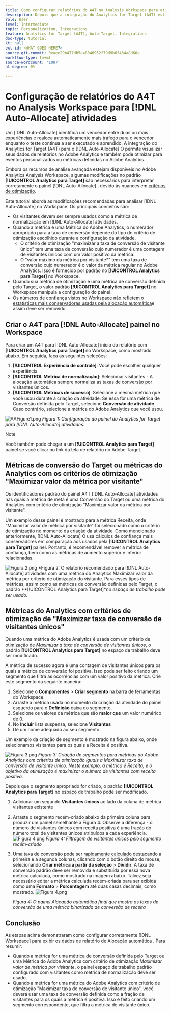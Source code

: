 ```yaml
---
title: Como configurar relatórios do A4T no Analysis Workspace para atividades de alocação automática
description: Depois que a integração do Analytics for Target (A4T) estiver em vigor e você estiver executando atividades de Alocação automática, como você pode garantir que está interpretando os resultados corretamente? Siga estas etapas para configurar relatórios do A4T no Analysis Workspace para obter os resultados esperados ao executar atividades de Alocação automática.
role: User
level: Intermediate
topic: Personalization, Integrations
feature: Analytics for Target (A4T), Auto-Target, Integrations
doc-type: tutorial
kt: null
exl-id: <WHAT GOES HERE?>
source-git-commit: 0eaee29b477db5e48846952f79d9b6f434a8d60a
workflow-type: tm+mt
source-wordcount: '1087'
ht-degree: 0%

---
```


# Configuração de relatórios do A4T no Analysis Workspace para [!DNL Auto-Allocate] atividades

Um [!DNL Auto-Allocate] identifica um vencedor entre duas ou mais experiências e realoca automaticamente mais tráfego para o vencedor enquanto o teste continua a ser executado e aprendido. A integração do Analytics for Target (A4T) para o [!DNL Auto-Allocate] O permite visualizar seus dados de relatórios no Adobe Analytics e também pode otimizar para eventos personalizados ou métricas definidas no Adobe Analytics.

Embora os recursos de análise avançada estejam disponíveis no Adobe Analytics Analysis Workspace, algumas modificações no padrão **[!UICONTROL Analytics para Target]** são necessários para interpretar corretamente o painel [!DNL Auto-Allocate] , devido às nuances em [critérios de otimização](https://experienceleague.adobe.com/docs/target/using/integrate/a4t/a4t-at-aa.html?lang=en#supported).

Este tutorial aborda as modificações recomendadas para analisar [!DNL Auto-Allocate] no Workspace. Os principais conceitos são:

* Os visitantes devem ser sempre usados como a métrica de normalização em [!DNL Auto-Allocate] atividades.
* Quando a métrica é uma Métrica do Adobe Analytics, o numerador apropriado para a taxa de conversão depende do tipo de critério de otimização escolhido durante a configuração da atividade.
   * O critério de otimização &quot;maximizar a taxa de conversão de visitante único&quot; tem uma taxa de conversão cujo numerador é uma contagem de visitantes únicos com um valor positivo da métrica.
   * O &quot;valor máximo da métrica por visitante*&quot; tem uma taxa de conversão cujo numerador é o valor da métrica regular no Adobe Analytics. Isso é fornecido por padrão no **[!UICONTROL Analytics para Target]** no Workspace.
* Quando sua métrica de otimização é uma métrica de conversão definida pelo Target, o valor padrão **[!UICONTROL Analytics para Target]** no Workspace manipula a configuração do painel.
* Os números de confiança vistos no Workspace não refletem o [estatísticas mais conservadoras usadas pela alocação automática](https://experienceleague.adobe.com/docs/target/using/activities/auto-allocate/automated-traffic-allocation.html?lang=en#section_98388996F0584E15BF3A99C57EEB7629)e assim deve ser removido.


## Criar o A4T para [!DNL Auto-Allocate] painel no Workspace

Para criar um A4T para [!DNL Auto-Allocate] início do relatório com **[!UICONTROL Analytics para Target]** no Workspace, como mostrado abaixo. Em seguida, faça as seguintes seleções:

1. **[!UICONTROL Experiência de controle]**: Você pode escolher qualquer experiência
2. **[!UICONTROL Métrica de normalização]**: Selecionar visitantes - A alocação automática sempre normaliza as taxas de conversão por visitantes únicos.
3. **[!UICONTROL Métricas de sucesso]**: Selecione a mesma métrica que você usou durante a criação da atividade. Se essa for uma métrica de Conversão definida pelo Target, selecione **Conversão de atividade**. Caso contrário, selecione a métrica do Adobe Analytics que você usou.

![AAFigure1.png](assets/AAFigure1.png)
*Figura 1: Configuração do painel do Analytics for Target para [!DNL Auto-Allocate] atividades.*

>[!NOTE]
>
> Você também pode chegar a um **[!UICONTROL Analytics para Target]** painel se você clicar no link da tela de relatório no Adobe Target.

## Métricas de conversão do Target ou métricas do Analytics com os critérios de otimização &quot;Maximizar valor da métrica por visitante&quot;

Os identificadores padrão do painel A4T [!DNL Auto-Allocate] atividades nas quais a métrica de meta é uma Conversão do Target ou uma métrica do Analytics com critério de otimização &quot;Maximizar valor da métrica por visitante&quot;.

Um exemplo desse painel é mostrado para a métrica Receita, onde &quot;Maximizar valor de métrica por visitante&quot; foi selecionado como o critério de otimização no momento da criação da atividade. Como mencionado anteriormente, [!DNL Auto-Allocate] O usa cálculos de confiança mais conservadores em comparação aos usados pela **[!UICONTROL Analytics para Target]** painel. Portanto, é recomendável remover a métrica de confiança, bem como as métricas de aumento superior e inferior relacionadas.

![Figura 2.png](assets/AAFigure2.png)
*Figura 2: O relatório recomendado para [!DNL Auto-Allocate] atividades com uma métrica do Analytics Maximizar valor da métrica por critério de otimização do visitante. Para esses tipos de métricas, assim como as métricas de conversão definidas pelo Target, o padrão **[!UICONTROL Analytics para Target]**no espaço de trabalho pode ser usado.*


## Métricas do Analytics com critérios de otimização de &quot;Maximizar taxa de conversão de visitantes únicos&quot;

Quando uma métrica do Adobe Analytics é usada com um critério de otimização de *Maximizar a taxa de conversão de visitantes únicos*, o padrão **[!UICONTROL Analytics para Target]** no espaço de trabalho deve ser modificado.

A métrica de sucesso agora é uma contagem de visitantes únicos para os quais a métrica de conversão foi positiva. Isso pode ser feito criando um segmento que filtra as ocorrências com um valor positivo da métrica. Crie este segmento da seguinte maneira:

1. Selecione o **Componentes** > **Criar segmento** na barra de ferramentas do Workspace.
1. Arraste a métrica usada no momento da criação da atividade do painel esquerdo para o **Definição** caixa do segmento.
1. Selecione os valores da métrica que são **maior que** um valor numérico de 0.
1. No **Incluir** lista suspensa, selecione **Visitantes**
1. Dê um nome adequado ao seu segmento

Um exemplo da criação de segmento é mostrado na figura abaixo, onde selecionamos visitantes para os quais a Receita é positiva.

![Figura 3.png](assets/AAFigure3.png)
*Figura 3: Criação de segmentos para métricas do Adobe Analytics com critérios de otimização iguais a Maximizar taxa de conversão de visitante único. Neste exemplo, a métrica é Receita, e o objetivo da otimização é maximizar o número de visitantes com receita positiva.*

Depois que o segmento apropriado for criado, o padrão  **[!UICONTROL Analytics para Target]** no espaço de trabalho pode ser modificado.

1. Adicionar um segundo **Visitantes únicos** ao lado da coluna de métrica visitantes existente
2. Arraste o segmento recém-criado abaixo da primeira coluna para produzir um painel semelhante à Figura 4. Observe a diferença - o número de visitantes únicos com receita positiva é uma fração do número total de visitantes únicos atribuídos a cada experiência.
   ![Figura 4.png](assets/AAFigure4.png)
   *Figura 4: Filtragem de visitantes únicos pelo segmento recém-criado*
3. Uma taxa de conversão pode ser [rapidamente calculado](https://experienceleague.adobe.com/docs/analytics-learn/tutorials/components/calculated-metrics/quick-calculated-metrics-in-analysis-workspace.html?lang=en) destacando a primeira e a segunda colunas, clicando com o botão direito do mouse, selecionando **Criar métrica a partir da seleção** > **Dividir**. A taxa de conversão padrão deve ser removida e substituída por essa nova métrica calculada, como mostrado na imagem abaixo. Talvez seja necessário editar a métrica calculada recém-criada para ser exibida como uma **Formato** > **Porcentagem** até duas casas decimais, como mostrado.
   ![Figura 4.png](assets/AAFigure5.png)

   *Figura 4: O painel Alocação automática final que mostra as taxas de conversão de uma métrica binarizada de conversão de receita*


## Conclusão 

As etapas acima demonstraram como configurar corretamente [!DNL Workspace] para exibir os dados de relatório de Alocação automática . Para resumir:

* Quando a métrica for uma métrica de conversão definida pelo Target ou uma Métrica do Adobe Analytics com critério de otimização *Maximizar valor de métrica por visitante*, o painel espaço de trabalho padrão configurado com visitantes como métrica de normalização deve ser usado.
* Quando a métrica for uma métrica do Adobe Analytics com critério de otimização &quot;Maximizar taxa de conversão de visitante único&quot;, você deverá usar uma taxa de conversão definida como a fração de visitantes para os quais a métrica é positiva. Isso é feito criando um segmento correspondente, que filtra a métrica de visitante único.
